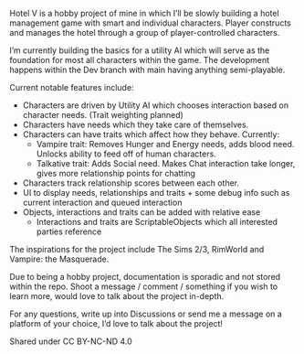 Hotel V is a hobby project of mine in which I’ll be slowly building a hotel management game with smart and individual characters. Player constructs and manages the hotel through a group of player-controlled characters. 

I’m currently building the basics for a utility AI which will serve as the foundation for most all characters within the game. The development happens within the Dev branch with main having anything semi-playable. 

Current notable features include:  
- Characters are driven by Utility AI which chooses interaction based on character needs. (Trait weighting planned) 
- Characters have needs which they take care of themselves. 
- Characters can have traits which affect how they behave. Currently: 
  - Vampire trait: Removes Hunger and Energy needs, adds blood need. Unlocks ability to feed off of human characters. 
  - Talkative trait: Adds Social need. Makes Chat interaction take longer, gives more relationship points for chatting 
- Characters track relationship scores between each other. 
- UI to display needs, relationships and traits + some debug info such as current interaction and queued interaction 
- Objects, interactions and traits can be added with relative ease 
  - Interactions and traits are ScriptableObjects which all interested parties reference 

The inspirations for the project include The Sims 2/3, RimWorld and Vampire: the Masquerade. 

Due to being a hobby project, documentation is sporadic and not stored within the repo. Shoot a message / comment / something if you wish to learn more, would love to talk about the project in-depth. 

For any questions, write up into Discussions or send me a message on a platform of your choice, I’d love to talk about the project! 

Shared under CC BY-NC-ND 4.0
